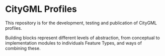 # CityGML Profiles

This repository is for the development, testing and publication of CityGML profiles. 

Building blocks represent different levels of abstraction, from conceptual to implementation modules to individuals Feature Types, and ways of combining these.



